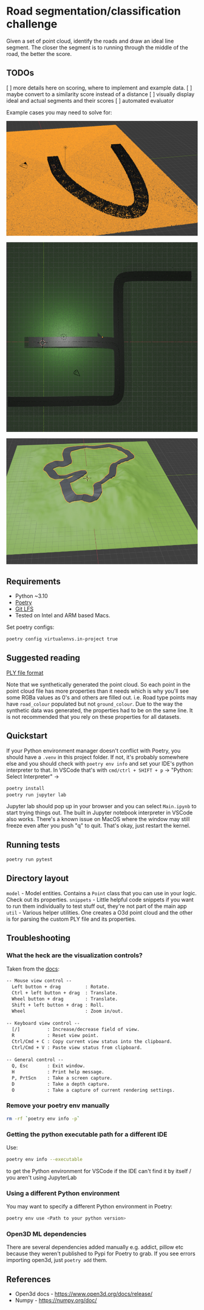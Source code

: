 # Road segmentation/classification challenge
Given a set of point cloud, identify the roads and draw an ideal line segment. The closer the segment is to running through the middle of the road, the better the score.

## TODOs

[ ] more details here on scoring, where to implement and example data.
[ ] maybe convert to a similarity score instead of a distance
[ ] visually display ideal and actual segments and their scores
[ ] automated evaluator


Example cases you may need to solve for:

![Basic road point cloud](./images/basic-road-pc.png)

![turns](./images/turns.png)

![elevation](./images/elevation.png)


## Requirements
- Python ~3.10
- [Poetry](https://python-poetry.org/)
- [Git LFS](https://git-lfs.com/)
- Tested on Intel and ARM based Macs.

Set poetry configs:
```bash
poetry config virtualenvs.in-project true
```

## Suggested reading
[PLY file format](https://paulbourke.net/dataformats/ply/)

Note that we synthetically generated the point cloud. So each point in the point cloud file has more properties than it needs which is why you'll see some RGBa values as 0's and others are filled out. i.e. Road type points may have `road_colour` populated but not `ground_colour`. Due to the way the synthetic data was generated, the properties had to be on the same line. It is not recommended that you rely on these properties for all datasets.

## Quickstart
If your Python environment manager doesn't conflict with Poetry, you should have a `.venv` in this project folder. If not, it's probably somewhere else and you should check with `poetry env info` and set your IDE's python interpreter to that. In VSCode that's with `cmd/ctrl + SHIFT + p` -> "Python: Select Interpreter" -> <path to your interpreter from the previous command>

```bash
poetry install
poetry run jupyter lab
```
Jupyter lab should pop up in your browser and you can select `Main.ipynb` to start trying things out. The built in Jupyter notebook interpreter in VSCode also works. There's a known issue on MacOS where the window may still freeze even after you push "q" to quit. That's okay, just restart the kernel.

## Running tests
```bash
poetry run pytest
```

## Directory layout
`model` - Model entities. Contains a `Point` class that you can use in your logic. Check out its properties. 
`snippets` - Little helpful code snippets if you want to run them individually to test stuff out, they're not part of the main app
`util` - Various helper utilities. One creates a O3d point cloud and the other is for parsing the custom PLY file and its properties.

## Troubleshooting
### What the heck are the visualization controls?
Taken from the [docs](https://www.open3d.org/docs/release/tutorial/visualization/visualization.html):
```text
-- Mouse view control --
  Left button + drag         : Rotate.
  Ctrl + left button + drag  : Translate.
  Wheel button + drag        : Translate.
  Shift + left button + drag : Roll.
  Wheel                      : Zoom in/out.

-- Keyboard view control --
  [/]          : Increase/decrease field of view.
  R            : Reset view point.
  Ctrl/Cmd + C : Copy current view status into the clipboard.
  Ctrl/Cmd + V : Paste view status from clipboard.

-- General control --
  Q, Esc       : Exit window.
  H            : Print help message.
  P, PrtScn    : Take a screen capture.
  D            : Take a depth capture.
  O            : Take a capture of current rendering settings.
```


### Remove your poetry env manually
```bash
rm -rf `poetry env info -p`
```

### Getting the python executable path for a different IDE
Use:
```bash
poetry env info --executable
```
to get the Python environment for VSCode if the IDE can't find it by itself / you aren't using JupyterLab

### Using a different Python environment
You may want to specify a different Python environment in Poetry:
```bash
poetry env use <Path to your python version>
```

### Open3D ML dependencies
There are several dependencies added manually e.g. addict, pillow etc because they weren't published to Pypi for Poetry to grab.
If you see errors importing open3d, just `poetry add` them.



## References
- Open3d docs - https://www.open3d.org/docs/release/
- Numpy - https://numpy.org/doc/
